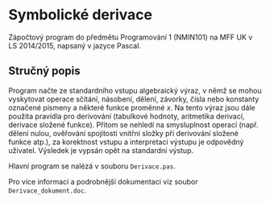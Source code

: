 # Symbolické derivace
Zápočtový program do předmětu Programování 1 (NMIN101) na MFF UK v LS 2014/2015, napsaný v jazyce Pascal.

## Stručný popis
Program načte ze standardního vstupu algebraický výraz, v němž se mohou vyskytovat operace sčítání, násobení, dělení, závorky, čísla nebo konstanty označené písmeny a některé funkce proměnné _x_. Na tento výraz jsou dále použita pravidla pro derivování (tabulkové hodnoty, aritmetika derivací, derivace složené funkce). Přitom se nehledí na smysluplnost operací (např. dělení nulou, ověřování spojitosti vnitřní složky při derivování složené funkce atp.), za korektnost vstupu a interpretaci výstupu je odpovědný uživatel. Výsledek je vypsán opět na standardní výstup.

Hlavní program se nalézá v souboru `Derivace.pas`.

Pro více informací a podrobnější dokumentaci viz soubor `Derivace_dokument.doc`.
